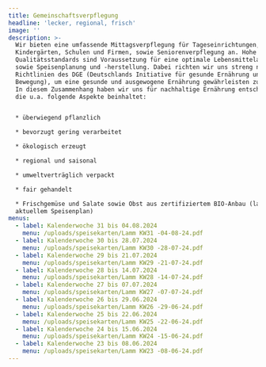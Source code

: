 ```yaml
---
title: Gemeinschaftsverpflegung
headline: 'lecker, regional, frisch'
image: ''
description: >-
  Wir bieten eine umfassende Mittagsverpflegung für Tageseinrichtungen,
  Kindergärten, Schulen und Firmen, sowie Seniorenverpflegung an. Hohe
  Qualitätsstandards sind Voraussetzung für eine optimale Lebensmittelauswahl
  sowie Speisenplanung und -herstellung. Dabei richten wir uns streng nach den
  Richtlinien des DGE (Deutschlands Initiative für gesunde Ernährung und mehr
  Bewegung), um eine gesunde und ausgewogene Ernährung gewährleisten zu können.
  In diesem Zusammenhang haben wir uns für nachhaltige Ernährung entschieden,
  die u.a. folgende Aspekte beinhaltet:


  * überwiegend pflanzlich

  * bevorzugt gering verarbeitet

  * ökologisch erzeugt

  * regional und saisonal

  * umweltverträglich verpackt

  * fair gehandelt

  * Frischgemüse und Salate sowie Obst aus zertifiziertem BIO-Anbau (laut
  aktuellem Speisenplan)
menus:
  - label: Kalenderwoche 31 bis 04.08.2024
    menu: /uploads/speisekarten/Lamm KW31 -04-08-24.pdf
  - label: Kalenderwoche 30 bis 28.07.2024
    menu: /uploads/speisekarten/Lamm KW30 -28-07-24.pdf
  - label: Kalenderwoche 29 bis 21.07.2024
    menu: /uploads/speisekarten/Lamm KW29 -21-07-24.pdf
  - label: Kalenderwoche 28 bis 14.07.2024
    menu: /uploads/speisekarten/Lamm KW28 -14-07-24.pdf
  - label: Kalenderwoche 27 bis 07.07.2024
    menu: /uploads/speisekarten/Lamm KW27 -07-07-24.pdf
  - label: Kalenderwoche 26 bis 29.06.2024
    menu: /uploads/speisekarten/Lamm KW26 -29-06-24.pdf
  - label: Kalenderwoche 25 bis 22.06.2024
    menu: /uploads/speisekarten/Lamm KW25 -22-06-24.pdf
  - label: Kalenderwoche 24 bis 15.06.2024
    menu: /uploads/speisekarten/Lamm KW24 -15-06-24.pdf
  - label: Kalenderwoche 23 bis 08.06.2024
    menu: /uploads/speisekarten/Lamm KW23 -08-06-24.pdf
---
```


